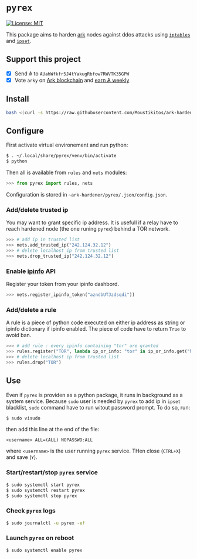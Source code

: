 # `pyrex`

[![License: MIT](https://img.shields.io/badge/License-MIT-yellow.svg)](https://raw.githubusercontent.com/Moustikitos/ark-hardener/master/LICENSE)

This package aims to harden [ark](https://ark.io) nodes against ddos attacks using
[`iptables`](https://manpages.ubuntu.com/manpages/bionic/en/man8/iptables.8.html)
and [`ipset`](https://manpages.ubuntu.com/manpages/bionic/man8/ipset.8.html).

## Support this project

  * [X] Send &#1126; to `AUahWfkfr5J4tYakugRbfow7RWVTK35GPW`
  * [X] Vote `arky` on [Ark blockchain](https://explorer.ark.io) and [earn &#1126; weekly](http://dpos.arky-delegate.info/arky)

## Install

```bash
bash <(curl -s https://raw.githubusercontent.com/Moustikitos/ark-hardener/master/bash/pyrex-install.sh)
```

## Configure

First activate virtual environement and run python:
```bash
$ . ~/.local/share/pyrex/venv/bin/activate
$ python
```

Then all is available from `rules` and `nets` modules:
```python
>>> from pyrex import rules, nets
```

Configuration is stored in `~ark-hardener/pyrex/.json/config.json`.

### Add/delete trusted ip

You may want to grant specific ip address. It is usefull if a relay have to reach hardened node (the one runing `pyrex`) behind a TOR network.

```python
>>> # add ip in trusted list
>>> nets.add_trusted_ip("242.124.32.12")
>>> # delete localhost ip from trusted list
>>> nets.drop_trusted_ip("242.124.32.12")
```

### Enable [ipinfo](https://ipinfo.io) API

Register your token from your ipinfo dashbord.

```python
>>> nets.register_ipinfo_token("azndbUTJzdsqdi"))
```

### Add/delete a rule

A rule is a piece of python code executed on either ip address as string or ipinfo dictionary if ipinfo enabled. The piece of code have to return `True` to avoid ban.

```python
>>> # add rule : every ipinfo containing "tor" are granted
>>> rules.register("TOR", lambda ip_or_info: "tor" in ip_or_info.get("hostname", ""))
>>> # delete localhost ip from trusted list
>>> rules.drop("TOR")
```

## Use

Even if `pyrex` is providen as a python package, it runs in background as a system service. Because `sudo` user is needed by `pyrex` to add ip in `ipset` blacklist, `sudo` command have to run witout password prompt. To do so, run:

```bash
$ sudo visudo
```

then add this line at the end of the file:

```
<username> ALL=(ALL) NOPASSWD:ALL
```

where `<username>` is the user running `pyrex` service. THen close (`CTRL+X`) and save (`Y`).

### Start/restart/stop `pyrex` service

```bash
$ sudo systemctl start pyrex
$ sudo systemctl restart pyrex
$ sudo systemctl stop pyrex
```

### Check `pyrex` logs

```bash
$ sudo journalctl -u pyrex -ef
```

### Launch `pyrex` on reboot

```bash
$ sudo systemctl enable pyrex
```
